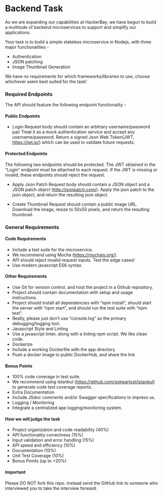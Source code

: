 # Backend Task

As we are expanding our capabilities at HackerBay, we have begun to build a multitude of backend microservices to support and simplify our applications.

Your task is to build a simple stateless microservice in Nodejs, with three major functionalities -
- Authentication
- JSON patching
- Image Thumbnail Generation

We have no requirements for which frameworks/libraries to use, choose whichever seem best suited for the task!

### Required Endpoints

The API should feature the following endpoint functionality -

#### Public Endpoints
- Login
Request body should contain an arbitrary username/password pair
Treat it as a mock authentication service and accept any username/password.
Return a signed Json Web Token(JWT, https://jwt.io/) which can be used to validate future requests.


#### Protected Endpoints
The following two endpoints should be protected. The JWT obtained in the “Login” endpoint must be attached to each request.  If the JWT is missing or invalid, these endpoints should reject the request.

- Apply Json Patch
Request body should contain a JSON object and a JSON patch object (http://jsonpatch.com/).
Apply the json patch to the json object, and return the resulting json object.

- Create Thumbnail
Request should contain a public image URL.
Download the image, resize to 50x50 pixels, and return the resulting thumbnail.


### General Requirements


#### Code Requirements 
- Include a test suite for the microservice.
- We recommend using Mocha (https://mochajs.org/).
- API should reject invalid request inputs.  Test the edge cases!
- Use modern javascript ES6 syntax.


#### Other Requirements 
- Use Git for version control, and host the project in a Github repository.
- Project should contain documentation with setup and usage instructions.
- Project should install all dependencies with “npm install”, should start the server with “npm start”, and should run the test suite with “npm test”.
- Really, please just don’t use “console.log” as the primary debugging/logging tool.
- Javascript Style and Linting
- Use a javascript linter, along with a linting npm script. We like clean code.
- Dockerize
- Include a working Dockerfile with the app directory.
- Push a docker image to public DockerHub, and share the link


#### Bonus Points 
- 100% code coverage in test suite.
- We recommend using Istanbul (https://github.com/gotwarlost/istanbul) to generate code test coverage reports.
- Extra Documentation
- Include JSdoc comments and/or Swagger specifications to impress us.
- Logging / Monitoring
- Integrate a centralized app logging/monitoring system.



#### How we will judge the task 
- Project organization and code readability (40%)
- API functionality correctness (15%)
- Input validation and error handling (15%)
- API speed and efficiency (10%)
- Documentation (10%)
- Unit Test Coverage (10%)
- Bonus Points (up to +20%)


#### Important

Please DO NOT fork this repo. Instead send the GitHub link to someone who interviewed you to take the interview forward. 


